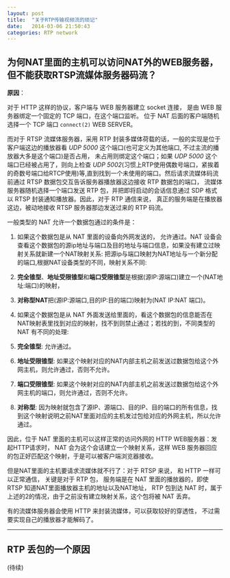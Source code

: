 ```yaml
---
layout: post
title:  "关于RTP传输视频流的琐记"
date:   2014-03-06 21:50:43
categories: RTP network
---
```


## 为何NAT里面的主机可以访问NAT外的WEB服务器，但不能获取RTSP流媒体服务器码流？

**原因**：

对于 HTTP 这样的协议，客户端与 WEB 服务器建立 socket 连接， 是由 WEB 服务器绑定一个固定的 TCP 端口，在这个端口监听。 位于 NAT 后面的客户端随机选择一个 TCP 端口 `connect(2)` WEB SERVER。

而对于 RTSP 流媒体服务器，采用 RTP 封装多媒体荷载的话，一般的实现是位于客户端这边的播放器看 *UDP 5000* 这个端口(也可定义为其他端口, 不过主流的播放器大多是这个端口)是否占用， 未占用则绑定这个端口；如果 *UDP 5000* 这个端口已经被占用了，则向上检查 *UDP 5002*(习惯上RTP使用偶数号端口，紧挨着的奇数号端口给RTCP使用)等,直到找到一个未使用的端口。然后请求流媒体码流前通过 RTSP 数据包交互告诉服务器播放器这边接收 RTP 数据包的端口， 流媒体服务器随机选择一个端口发送 RTP 包，并把即将启动的会话信息通过 SDP 格式以 RTSP 封装通知播放器。因此，对于 RTP 通信来说，
真正的服务端是在播放器这边，被动地接收 RTSP 服务器那边发送过来的 RTP 码流。

一般类型的 NAT 允许一个数据包通过的条件是：

1. 如果这个数据包是从 NAT 里面的设备向外网发送的， 允许通过。NAT 设备会查看这个数据包的源ip地址与端口及目的地址与端口信息，如果没有建立过映射关系就新建一个NAT映射关系: 把源ip与端口映射为NAT地址与一个新分配的端口,根据NAT设备类型的不同，映射关系不同:

  1. **完全锥型**、**地址受限锥型**和**端口受限锥型**是根据(源IP:源端口)建立一个(NAT地址:端口)的映射，
  2. **对称型NAT**把(源IP:源端口,目的IP:目的端口)映射为(NAT IP:NAT 端口)。

2. 如果这个数据包是从 NAT 外面发送给里面的，看这个数据包的信息能否在NAT映射表里找到对应的映射，找不到则禁止通过；若找的到，不同类型的 NAT 有不同的处理:

  1. **完全锥型**: 允许通过。
  2. **地址受限锥型**: 如果这个映射对应的NAT内部主机之前发送过数据包给这个外网主机，则允许通过，否则不允许。
  3. **端口受限锥型**: 如果这个映射对应的NAT内部主机之前发送过数据包给这个外网主机的端口，则允许通过，否则不允许。
  4. **对称型**: 因为映射就包含了源IP、源端口、目的IP、目的端口的所有信息，找到这个映射说明之前NAT里面对应的主机发过包给对应的外网主机，所以允许通过。

因此，位于 NAT 里面的主机可以这样正常的访问外网的 HTTP  WEB服务器：发起HTTP请求时， NAT 会为这个会话建立一个映射关系，这样 WEB 服务器回应的包正好匹配这个映射，于是可以被客户端浏览器接收。

但是NAT里面的主机要请求流媒体就不行了：对于 RTSP 来说， 和 HTTP 一样可以正常通信， 关键是对于 RTP 包， 服务端是在 NAT 里面的播放器的，即使 RTSP 知道NAT里面播放器主机的地址以及NAT地址， RTP 包到达 NAT 时，属于上述的2的情况，由于之前没有建立映射关系，这个包将被 NAT 丢弃。

有的流媒体服务器会使用 HTTP 来封装流媒体，可以获取较好的穿透性， 不过需要实现自己的播放器才能解码了。

----------------------------------

## RTP 丢包的一个原因

(待续)

